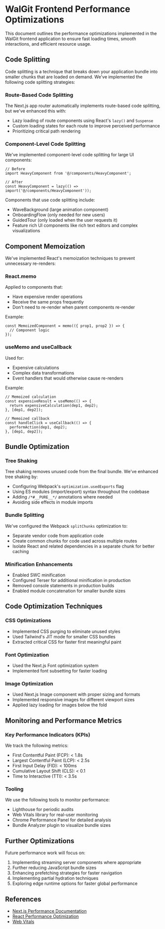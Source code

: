 # WalGit Frontend Performance Optimizations

This document outlines the performance optimizations implemented in the WalGit frontend application to ensure fast loading times, smooth interactions, and efficient resource usage.

## Code Splitting

Code splitting is a technique that breaks down your application bundle into smaller chunks that are loaded on demand. We've implemented the following code splitting strategies:

### Route-Based Code Splitting

The Next.js app router automatically implements route-based code splitting, but we've enhanced this with:

- Lazy loading of route components using React's `lazy()` and `Suspense`
- Custom loading states for each route to improve perceived performance
- Prioritizing critical path rendering

### Component-Level Code Splitting

We've implemented component-level code splitting for large UI components:

```tsx
// Before
import HeavyComponent from '@/components/HeavyComponent';

// After
const HeavyComponent = lazy(() => import('@/components/HeavyComponent'));
```

Components that use code splitting include:
- WaveBackground (large animation component)
- OnboardingFlow (only needed for new users)
- GuidedTour (only loaded when the user requests it)
- Feature rich UI components like rich text editors and complex visualizations

## Component Memoization

We've implemented React's memoization techniques to prevent unnecessary re-renders:

### React.memo

Applied to components that:
- Have expensive render operations
- Receive the same props frequently
- Don't need to re-render when parent components re-render

Example:
```tsx
const MemoizedComponent = memo(({ prop1, prop2 }) => {
  // Component logic
});
```

### useMemo and useCallback

Used for:
- Expensive calculations
- Complex data transformations
- Event handlers that would otherwise cause re-renders

Example:
```tsx
// Memoized calculation
const expensiveResult = useMemo(() => {
  return expensiveCalculation(dep1, dep2);
}, [dep1, dep2]);

// Memoized callback
const handleClick = useCallback(() => {
  performAction(dep1, dep2);
}, [dep1, dep2]);
```

## Bundle Optimization

### Tree Shaking

Tree shaking removes unused code from the final bundle. We've enhanced tree shaking by:

- Configuring Webpack's `optimization.usedExports` flag
- Using ES modules (import/export) syntax throughout the codebase
- Adding `/*#__PURE__*/` annotations where needed
- Avoiding side effects in module imports

### Bundle Splitting

We've configured the Webpack `splitChunks` optimization to:

- Separate vendor code from application code
- Create common chunks for code used across multiple routes
- Isolate React and related dependencies in a separate chunk for better caching

### Minification Enhancements

- Enabled SWC minification
- Configured Terser for additional minification in production
- Removed console statements in production builds
- Enabled module concatenation for smaller bundle sizes

## Code Optimization Techniques

### CSS Optimizations

- Implemented CSS purging to eliminate unused styles
- Used Tailwind's JIT mode for smaller CSS bundles
- Extracted critical CSS for faster first meaningful paint

### Font Optimization

- Used the Next.js Font optimization system
- Implemented font subsetting for faster loading

### Image Optimization

- Used Next.js Image component with proper sizing and formats
- Implemented responsive images for different viewport sizes
- Applied lazy loading for images below the fold

## Monitoring and Performance Metrics

### Key Performance Indicators (KPIs)

We track the following metrics:

- First Contentful Paint (FCP): < 1.8s
- Largest Contentful Paint (LCP): < 2.5s
- First Input Delay (FID): < 100ms
- Cumulative Layout Shift (CLS): < 0.1
- Time to Interactive (TTI): < 3.5s

### Tooling

We use the following tools to monitor performance:

- Lighthouse for periodic audits
- Web Vitals library for real-user monitoring
- Chrome Performance Panel for detailed analysis
- Bundle Analyzer plugin to visualize bundle sizes

## Further Optimizations

Future performance work will focus on:

1. Implementing streaming server components where appropriate
2. Further reducing JavaScript bundle sizes
3. Enhancing prefetching strategies for faster navigation
4. Implementing partial hydration techniques
5. Exploring edge runtime options for faster global performance

## References

- [Next.js Performance Documentation](https://nextjs.org/docs/advanced-features/measuring-performance)
- [React Performance Optimization](https://reactjs.org/docs/optimizing-performance.html)
- [Web Vitals](https://web.dev/vitals/)